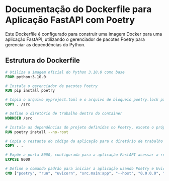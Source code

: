 # Documentação do Dockerfile para Aplicação FastAPI com Poetry

Este Dockerfile é configurado para construir uma imagem Docker para uma aplicação FastAPI, utilizando o gerenciador de pacotes Poetry para gerenciar as dependências do Python.

## Estrutura do Dockerfile

```dockerfile
# Utiliza a imagem oficial do Python 3.10.0 como base
FROM python:3.10.0

# Instala o gerenciador de pacotes Poetry
RUN pip install poetry

# Copia o arquivo pyproject.toml e o arquivo de bloqueio poetry.lock para o diretório de trabalho
COPY . /src

# Define o diretório de trabalho dentro do container
WORKDIR /src

# Instala as dependências do projeto definidas no Poetry, exceto o próprio projeto (opção --no-root)
RUN poetry install --no-root

# Copia o restante do código da aplicação para o diretório de trabalho
COPY . .

# Expõe a porta 8000, configurada para a aplicação FastAPI acessar a rede
EXPOSE 8000

# Define o comando padrão para iniciar a aplicação usando Poetry e Uvicorn
CMD ["poetry", "run", "uvicorn", "src.main:app", "--host", "0.0.0.0", "--port", "8000"]
